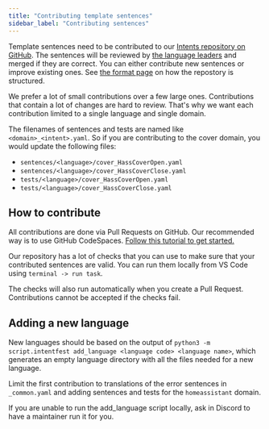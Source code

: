 ```yaml
---
title: "Contributing template sentences"
sidebar_label: "Contributing sentences"
---
```


Template sentences need to be contributed to our [Intents repository on GitHub](https://github.com/home-assistant/intents). The sentences will be reviewed by [the language leaders](../language-leaders.md) and merged if they are correct. You can either contribute new sentences or improve existing ones. See [the format page](template-sentence-syntax) on how the repostory is structured.

We prefer a lot of small contributions over a few large ones. Contributions that contain a lot of changes are hard to review. That's why we want each contribution limited to a single language and single domain.

The filenames of sentences and tests are named like `<domain>_<intent>.yaml`. So if you are contributing to the cover domain, you would update the following files:

- `sentences/<language>/cover_HassCoverOpen.yaml`
- `sentences/<language>/cover_HassCoverClose.yaml`
- `tests/<language>/cover_HassCoverOpen.yaml`
- `tests/<language>/cover_HassCoverClose.yaml`

## How to contribute

All contributions are done via Pull Requests on GitHub. Our recommended way is to use GitHub CodeSpaces. [Follow this tutorial to get started.](https://github.com/home-assistant/intents/blob/main/docs/codespace/README.md)

Our repository has a lot of checks that you can use to make sure that your contributed sentences are valid. You can run them locally from VS Code using `terminal -> run task`.

The checks will also run automatically when you create a Pull Request. Contributions cannot be accepted if the checks fail.

## Adding a new language

New languages should be based on the output of `python3 -m script.intentfest add_language <language code> <language name>`, which generates an empty language directory with all the files needed for a new language.

Limit the first contribution to translations of the error sentences in `_common.yaml` and adding sentences and tests for the `homeassistant` domain.

If you are unable to run the add_language script locally, ask in Discord to have a maintainer run it for you.
